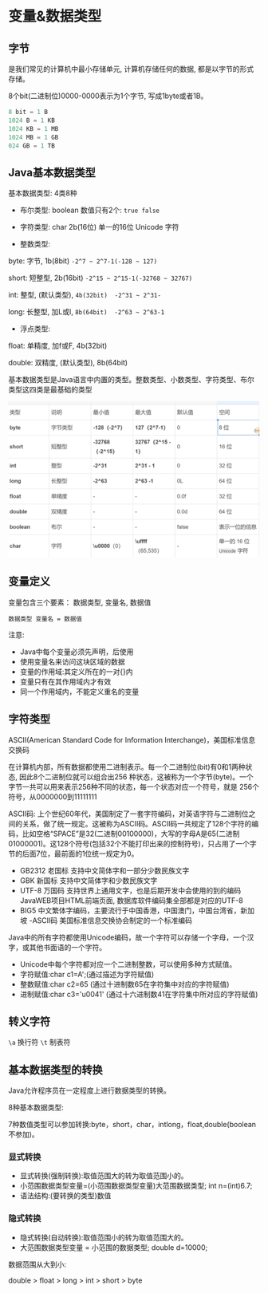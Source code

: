 # 变量&数据类型

## 字节

是我们常见的计算机中最小存储单元, 计算机存储任何的数据, 都是以字节的形式存储。

8个bit(二进制位)0000-0000表示为1个字节, 写成1byte或者1B。

```java
8 bit = 1 B
1024 B = 1 KB
1024 KB = 1 MB
1024 MB = 1 GB
024 GB = 1 TB
```

## Java基本数据类型

基本数据类型: 4类8种

- 布尔类型: boolean 数值只有2个: `true false`

- 字符类型: char 2b(16位) 单一的16位 Unicode 字符

- 整数类型:

byte: 字节, 1b(8bit)  `-2^7 ~ 2^7-1(-128 ~ 127)`

short: 短整型, 2b(16bit)  `-2^15 ~ 2^15-1(-32768 ~ 32767)`

int: 整型, (默认类型), `4b(32bit)  -2^31 ~ 2^31-`

long: 长整型, 加L或l, `8b(64bit)  -2^63 ~ 2^63-1`

- 浮点类型:

float: 单精度, 加f或F, 4b(32bit)

double: 双精度, (默认类型), 8b(64bit)

基本数据类型是Java语言中内置的类型。整数类型、小数类型、字符类型、布尔类型这四类是最基础的类型

  ![Alt](../../assets/images/data.png)

## 变量定义

变量包含三个要素： 数据类型, 变量名, 数据值

`数据类型 变量名 = 数据值`

注意:

- Java中每个变量必须先声明，后使用
- 使用变量名来访问这块区域的数据
- 变量的作用域:其定义所在的一对{}内
- 变量只有在其作用域内才有效
- 同一个作用域内，不能定义重名的变量

## 字符类型

ASCII(American Standard Code for Information Interchange)，美国标准信息交换码

在计算机内部，所有数据都使用二进制表示。每一个二进制位(bit)有0和1两种状态, 因此8个二进制位就可以组合出256 种状态，这被称为一个字节(byte)。一个字节一共可以用来表示256种不同的状态，每一个状态对应一个符号，就是 256个符号，从0000000到11111111

ASCII码: 上个世纪60年代，美国制定了一套字符编码，对英语字符与二进制位之间的关系，做了统一规定。这被称为ASCII码。ASCII码一共规定了128个字符的编码，比如空格“SPACE”是32(二进制00100000)，大写的字母A是65(二进制01000001)。这128个符号(包括32个不能打印出来的控制符号)，只占用了一个字节的后面7位，最前面的1位统一规定为0。

- GB2312 老国标
支持中文简体字和一部分少数民族文字
- GBK 新国标
支持中文简体字和少数民族文字
- UTF-8 万国码
支持世界上通用文字，也是后期开发中会使用的到的编码
JavaWEB项目HTML前端页面, 数据库软件编码集全部都是对应的UTF-8
- BIG5
中文繁体字编码，主要流行于中国香港，中国澳门，中国台湾省，新加坡
-ASCII码
美国标准信息交换协会制定的一个标准编码

Java中的所有字符都使用Unicode编码，故一个字符可以存储一个字母，一个汉字，或其他书面语的一个字符。

- Unicode中每个字符都对应一个二进制整数，可以使用多种方式赋值。
- 字符赋值:char c1=A';(通过描述为字符赋值)
- 整数赋值:char c2=65 (通过十进制数65在字符集中对应的字符赋值)
- 进制赋值:char c3='u0041' (通过十六进制数41在字符集中所对应的字符赋值)

## 转义字符

`\a` 换行符
`\t` 制表符

## 基本数据类型的转换

Java允许程序员在一定程度上进行数据类型的转换。

8种基本数据类型:

7种数值类型可以参加转换:byte，short，char，intlong，float,double(boolean不参加)。

### 显式转换

- 显式转换(强制转换):取值范围大的转为取值范围小的。
- 小范围数据类型变量=(小范围数据类型变量)大范围数据类型;
  int n=(int)6.7;
- 语法结构:(要转换的类型)数值

### 隐式转换

- 隐式转换(自动转换):取值范围小的转为取值范围大的。
- 大范围数据类型变量 = 小范围的数据类型;
  double d=10000;

数据范围从大到小:

double > float > long > int > short > byte
